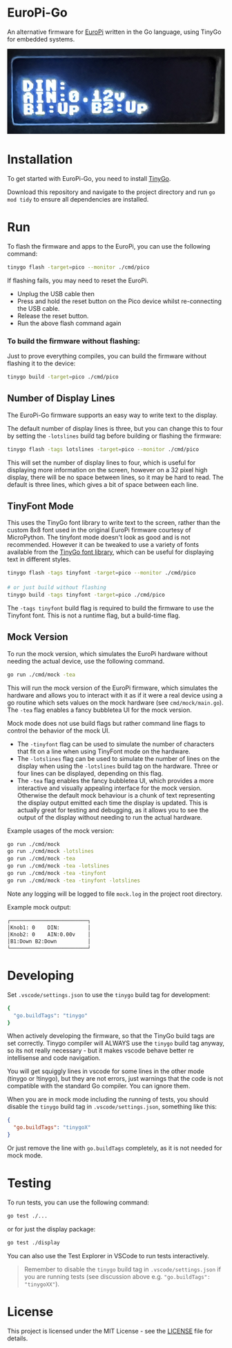 # EuroPi-Go

An alternative firmware for [EuroPi](https://github.com/Allen-Synthesis/EuroPi) written in the Go language, using TinyGo for embedded systems.

![screenshot](doco/screenshot-01.png)

# Installation
To get started with EuroPi-Go, you need to install [TinyGo](https://tinygo.org/getting-started/).

Download this repository and navigate to the project directory and run `go mod tidy` to ensure all dependencies are installed.

# Run

To flash the firmware and apps to the EuroPi, you can use the following command:

```bash
tinygo flash -target=pico --monitor ./cmd/pico
```

If flashing fails, you may need to reset the EuroPi. 
- Unplug the USB cable then 
- Press and hold the reset button on the Pico device whilst re-connecting the USB cable.
- Release the reset button.
- Run the above flash command again

### To build the firmware without flashing:

Just to prove everything compiles, you can build the firmware without flashing it to the device:

```bash
tinygo build -target=pico ./cmd/pico
```

## Number of Display Lines

The EuroPi-Go firmware supports an easy way to write text to the display.

The default number of display lines is three, but you can change this to four by setting the `-lotslines` build tag before building or flashing the firmware:

```bash
tinygo flash -tags lotslines -target=pico --monitor ./cmd/pico
```
This will set the number of display lines to four, which is useful for displaying more information on the screen, however on a 32 pixel high display, there will be no space between lines, so it may be hard to read. The default is three lines, which gives a bit of space between each line.

## TinyFont Mode

This uses the TinyGo font library to write text to the screen, rather than the custom 8x8 font used in the original EuroPi firmware courtesy of MicroPython. The tinyfont mode doesn't look as good and is not recommended. However it can be tweaked to use a variety of fonts available from the [TinyGo font library](https://pkg.go.dev/tinygo.org/x/tinyfont@v0.6.0), which can be useful for displaying text in different styles.

```bash
tinygo flash -tags tinyfont -target=pico --monitor ./cmd/pico

# or just build without flashing
tinygo build -tags tinyfont -target=pico ./cmd/pico
```
The `-tags tinyfont` build flag is required to build the firmware to use the Tinyfont font. This is not a runtime flag, but a build-time flag.

## Mock Version

To run the mock version, which simulates the EuroPi hardware without needing the actual device, use the following command.

```bash
go run ./cmd/mock -tea
```

This will run the mock version of the EuroPi firmware, which simulates the hardware and allows you to interact with it as if it were a real device using a go routine which sets values on the mock hardware (see `cmd/mock/main.go`). The `-tea` flag enables a fancy bubbletea UI for the mock version.

Mock mode does not use build flags but rather command line flags to control the behavior of the mock UI. 
- The `-tinyfont` flag can be used to simulate the number of characters that fit on a line when using TinyFont mode on the hardware.
- The `-lotslines` flag can be used to simulate the number of lines on the display when using the `-lotslines` build tag on the hardware. Three or four lines can be displayed, depending on this flag.
- The `-tea` flag enables the fancy bubbletea UI, which provides a more interactive and visually appealing interface for the mock version. Otherwise the default mock behaviour is a chunk of text representing the display output emitted each time the display is updated. This is actually great for testing and debugging, as it allows you to see the output of the display without needing to run the actual hardware.

Example usages of the mock version:
```bash
go run ./cmd/mock
go run ./cmd/mock -lotslines
go run ./cmd/mock -tea
go run ./cmd/mock -tea -lotslines
go run ./cmd/mock -tea -tinyfont
go run ./cmd/mock -tea -tinyfont -lotslines
```

Note any logging will be logged to file `mock.log` in the project root directory.

Example mock output:

```
┌─────────────────────────┐
│Knob1: 0    DIN:         │
│Knob2: 0    AIN:0.00v    │
│B1:Down B2:Down          │
└─────────────────────────┘
```

# Developing

Set `.vscode/settings.json` to use the `tinygo` build tag for development:

```bash
{
  "go.buildTags": "tinygo"
}
```

When actively developing the firmware, so that the TinyGo build tags are set correctly. Tinygo compiler will ALWAYS use the `tinygo` build tag anyway, so its not really necessary - but it makes vscode behave better re intellisense and code navigation.

You will get squiggly lines in vscode for some lines in the other mode (tinygo or !tinygo), but they are not errors, just warnings that the code is not compatible with the standard Go compiler. You can ignore them.

When you are in mock mode including the running of tests, you should disable the `tinygo` build tag in `.vscode/settings.json`, something like this:

```json
{
  "go.buildTags": "tinygoX"
}
```

Or just remove the line with `go.buildTags` completely, as it is not needed for mock mode.

# Testing

To run tests, you can use the following command:

```bash
go test ./...
```

or for just the display package:

```bash
go test ./display
```

You can also use the Test Explorer in VSCode to run tests interactively.  

> Remember to disable the `tinygo` build tag in `.vscode/settings.json` if you are running tests (see discussion above e.g. `"go.buildTags": "tinygoXX"`).

# License

This project is licensed under the MIT License - see the [LICENSE](LICENSE) file for details.

